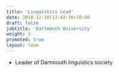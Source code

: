 ```yaml
---
title: 'Linguistics Lead'
date: 2018-12-20T13:44:30+10:00
draft: false
jobtitle: 'Dartmouth University'
weight: 3
promoted: true
layout: team
---
```


* Leader of Dartmouth linguistics society
